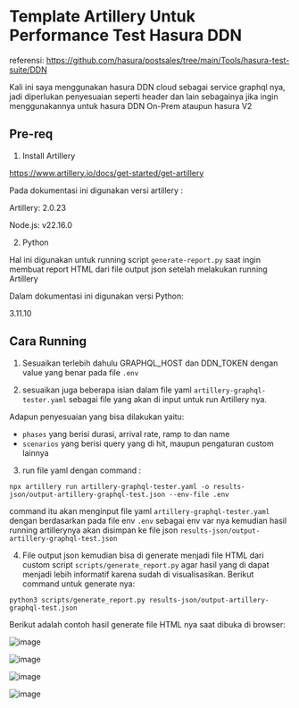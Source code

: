 # Template Artillery Untuk Performance Test Hasura DDN

referensi: https://github.com/hasura/postsales/tree/main/Tools/hasura-test-suite/DDN

Kali ini saya menggunakan hasura DDN cloud sebagai service graphql nya, jadi diperlukan penyesuaian seperti header dan lain sebagainya jika ingin menggunakannya untuk hasura DDN On-Prem ataupun hasura V2

## Pre-req
1. Install Artillery

https://www.artillery.io/docs/get-started/get-artillery

Pada dokumentasi ini digunakan versi artillery : 

Artillery: 2.0.23

Node.js:   v22.16.0

2. Python 

Hal ini digunakan untuk running script `generate-report.py` saat ingin membuat report HTML dari file output json setelah melakukan running Artillery 

Dalam dokumentasi ini digunakan versi Python:

3.11.10

## Cara Running

1. Sesuaikan terlebih dahulu GRAPHQL_HOST dan DDN_TOKEN dengan value yang benar pada file `.env`

2. sesuaikan juga beberapa isian dalam file yaml `artillery-graphql-tester.yaml` sebagai file yang akan di input untuk run Artillery nya.

Adapun penyesuaian yang bisa dilakukan yaitu:

- `phases` yang berisi durasi, arrival rate, ramp to dan name 
- `scenarios` yang berisi query yang di hit, maupun pengaturan custom lainnya

3. run file yaml dengan command :

```
npx artillery run artillery-graphql-tester.yaml -o results-json/output-artillery-graphql-test.json --env-file .env
```
command itu akan menginput file yaml `artillery-graphql-tester.yaml` dengan berdasarkan pada file env `.env` sebagai env var nya kemudian hasil running artillerynya akan disimpan ke file json `results-json/output-artillery-graphql-test.json`

4. File output json kemudian bisa di generate menjadi file HTML dari custom script `scripts/generate_report.py` agar hasil yang di dapat menjadi lebih informatif karena sudah di visualisasikan. Berikut command untuk generate nya:

```
python3 scripts/generate_report.py results-json/output-artillery-graphql-test.json
```

Berikut adalah contoh hasil generate file HTML nya saat dibuka di browser:


![image](https://github.com/user-attachments/assets/2437a72b-1713-426b-b40f-1a73bb31b8c1)


![image](https://github.com/user-attachments/assets/94c5f38e-bf22-4f77-a12e-962bf3cdb0ec)


![image](https://github.com/user-attachments/assets/e2adaf75-159a-4425-af2a-1141b706f6b2)


![image](https://github.com/user-attachments/assets/561090dd-3e01-4819-b95d-758ab56c9fb8)
